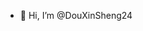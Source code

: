 - 👋 Hi, I’m @DouXinSheng24

<!---
DouXinSheng24/DouXinSheng24 is a ✨ special ✨ repository because its `README.md` (this file) appears on your GitHub profile.
You can click the Preview link to take a look at your changes.
--->

